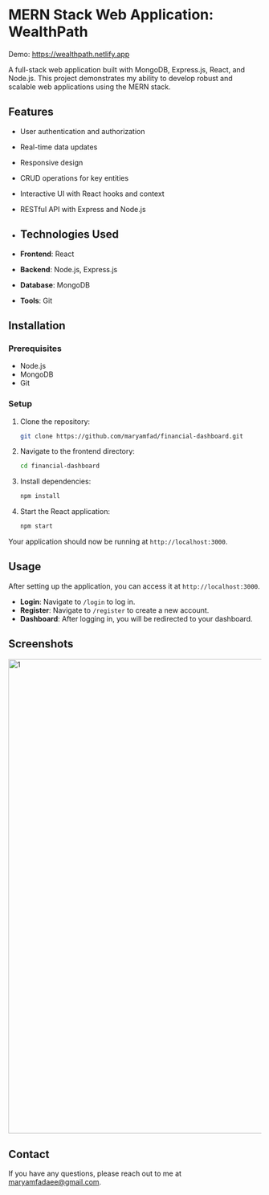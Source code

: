 # MERN Stack Web Application: WealthPath

Demo: https://wealthpath.netlify.app

A full-stack web application built with MongoDB, Express.js, React, and Node.js. This project demonstrates my ability to develop robust and scalable web applications using the MERN stack.

## Features

- User authentication and authorization
- Real-time data updates
- Responsive design
- CRUD operations for key entities
- Interactive UI with React hooks and context
- RESTful API with Express and Node.js

- ## Technologies Used

- **Frontend**: React
- **Backend**: Node.js, Express.js
- **Database**: MongoDB
- **Tools**: Git

## Installation

### Prerequisites

- Node.js
- MongoDB
- Git



### Setup

1. Clone the repository:

   ```bash
   git clone https://github.com/maryamfad/financial-dashboard.git
   ```

2. Navigate to the frontend directory:

   ```bash
   cd financial-dashboard
   ```

3. Install dependencies:

   ```bash
   npm install
   ```

4. Start the React application:

   ```bash
   npm start
   ```

Your application should now be running at `http://localhost:3000`.

## Usage

After setting up the application, you can access it at `http://localhost:3000`. 

- **Login**: Navigate to `/login` to log in.
- **Register**: Navigate to `/register` to create a new account.
- **Dashboard**: After logging in, you will be redirected to your dashboard.


## Screenshots
<img width="945" alt="1" src="https://github.com/user-attachments/assets/ab0ac861-bf9d-47b3-a43c-53a8414d81b2">


## Contact

If you have any questions, please reach out to me at [maryamfadaee@gmail.com](mailto:maryamfadaee@gmail.com).
